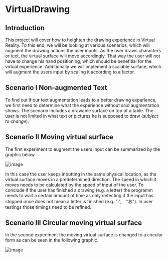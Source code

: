 # VirtualDrawing

## Introduction
This project will cover how to heighten the drawing experience in Virtual Reality. To this end, we will be looking at various scenarios, which will augment the drawing actions the user inputs. As the user draws characters or text, the virtual surface will move accordingly. That way the user will not have to change his hand positioning, which should be benefitial for the virtual experience. Additionally we will implement a scalable surface, which will augment the users input by scaling it according to a factor. 

## Scenario I Non-augmented Text
To find out if our text augmentation leads to a better drawing experience, we first need to determine what the experience without said augmentation shows. The scenario includes a drawable surface on top of a table. The user is not limited in what text or pictures he is supposed to draw (*subject to change*).

## Scenario II Moving virtual surface
The first experiment to augment the users input can be summarized by the graphic below.

![image](https://user-images.githubusercontent.com/116259509/199894705-feaf73ac-c501-4a83-a8b4-af317d108276.png)

In this case the user keeps inputting in the same physical location, as the virtual surface moves in a predetermined direction. The speed in which it moves needs to be calculated by the speed of input of the user. To conclude if the user has finished a drawing (e.g. a letter) the programm needs to wait a certain amount of time as only detecting if the input has stopped once does not mean a letter is finished (e.g. "i",　"お"). In user testings those timings need to be refined.

## Scenario III Circular moving virtual surface
In the second experiment the moving virtual surface is changed to a circular form as can be seen in the following graphic.

![image](https://user-images.githubusercontent.com/116259509/199899611-b12809c7-b387-4edf-bcba-35ab4aba4ec6.png)

